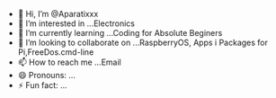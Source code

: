 - 👋 Hi, I’m @Aparatixxx
- 👀 I’m interested in ...Electronics 
- 🌱 I’m currently learning ...Coding for Absolute Beginers
- 💞️ I’m looking to collaborate on ...RaspberryOS, Apps i Packages for Pi,FreeDos.cmd-line
- 📫 How to reach me ...Email
- 😄 Pronouns: ...
- ⚡ Fun fact: ...

<!---
Aparatixxx/Aparatixxx is a ✨ special ✨ repository because its `README.md` (this file) appears on your GitHub profile.
You can click the Preview link to take a look at your changes.
--->
